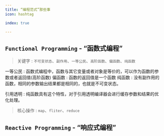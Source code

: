 ```yaml
---
title: “编程范式”那些事
icon: hashtag

index: true

---
```


<!-- more -->

## `Functional Programming` - “函数式编程”

> 关键字 : `不可变状态`、`副作用`、`一等公民`、`高阶函数`、`偏函数`、`纯函数`

  一等公民 : 函数式编程中，函数与其它变量或者对象是等价的，可以作为函数的参数或者返回值(高阶函数)
  偏函数 : 函数的返回值是一个函数
  纯函数 : 没有副作用的函数，相同的参数输出结果都是相同的，也就是不可变状态。

  引用透明 : 纯函数具有这个特性，对于引用透明编译器会进行缓存参数和结果的优化处理。

> 核心操作 : `map`、`fliter`、`reduce`

## `Reactive Programming` - “响应式编程”

